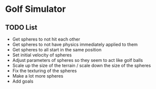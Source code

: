 # Golf Simulator

## TODO List
- Get spheres to not hit each other
- Get spheres to not have physics immediately applied to them
- Get spheres to all start in the same position
- Set initial velocity of spheres
- Adjust parameters of spheres so they seem to act like golf balls
- Scale up the size of the terrain / scale down the size of the spheres
- Fix the texturing of the spheres
- Make a lot more spheres
- Add goals